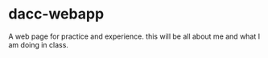 # dacc-webapp

A web page for practice and experience. this will be all about me and what I am doing in class.
